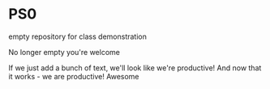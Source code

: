 # PS0
empty repository for class demonstration

No longer empty you're welcome


If we just add a bunch of text, we'll look like we're productive! And now that it works - we are productive!
Awesome

